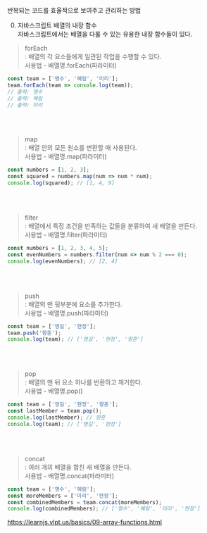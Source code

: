반복되는 코드를 효율적으로 보여주고 관리하는 방법



0. 자바스크립트 배열의 내장 함수<br>
자바스크립트에서는 배열을 다룰 수 있는 유용한 내장 함수들이 있다.

 

>forEach<br>
>: 배열의 각 요소들에게 일관된 작업을 수행할 수 있다.<br>
>사용법 - 배열명.forEach(파라미터)

```javascript
const team = ['명수', '혜림', '미리'];
team.forEach(team => console.log(team));
// 출력: 명수
// 출력: 혜림
// 출력: 미리
```
 
 <br> <br>

>map<br>
>: 배열 안의 모든 원소를 변환할 때 사용된다.<br>
>사용법 - 배열명.map(파라미터)

```javascript
const numbers = [1, 2, 3];
const squared = numbers.map(num => num * num);
console.log(squared); // [1, 4, 9]
```
  <br> <br>

>filter<br>
>: 배열에서 특정 조건을 만족하는 값들을 분류하여 새 배열을 만든다.<br>
>사용법 - 배열명.filter(파라미터)

```javascript
const numbers = [1, 2, 3, 4, 5];
const evenNumbers = numbers.filter(num => num % 2 === 0);
console.log(evenNumbers); // [2, 4]
```

   <br> <br>

>push<br>
>: 배열의 맨 뒷부분에 요소를 추가한다. <br>
>사용법 - 배열명.push(파라미터)

```javascript
const team = ['영길', '현정'];
team.push('향훈');
console.log(team); // ['영길', '현정', '향훈']
 ```

   <br> <br>

>pop<br>
>: 배열의 맨 뒤 요소 하나를 반환하고 제거한다.<br>
>사용법 - 배열명.pop()

```javascript
const team = ['영길', '현정', '향훈'];
const lastMember = team.pop();
console.log(lastMember); // 향훈
console.log(team); // ['영길', '현정']
 ```
 
   <br> <br>
>concat<br>
>: 여러 개의 배열을 합친 새 배열을 만든다.<br>
>사용법 - 배열명.concat(파라미터)

```javascript
const team = ['명수', '혜림'];
const moreMembers = ['미리', '현정'];
const combinedMembers = team.concat(moreMembers);
console.log(combinedMembers); // ['명수', '혜림', '미리', '현정']
 ```

https://learnjs.vlpt.us/basics/09-array-functions.html